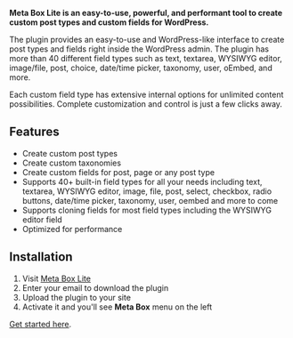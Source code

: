 **Meta Box Lite is an easy-to-use, powerful, and performant tool to create custom post types and custom fields for WordPress.**

The plugin provides an easy-to-use and WordPress-like interface to create post types and fields right inside the WordPress admin. The plugin has more than 40 different field types such as text, textarea, WYSIWYG editor, image/file, post, choice, date/time picker, taxonomy, user, oEmbed, and more.

Each custom field type has extensive internal options for unlimited content possibilities. Complete customization and control is just a few clicks away.

## Features

- Create custom post types
- Create custom taxonomies
- Create custom fields for post, page or any post type
- Supports 40+ built-in field types for all your needs including text, textarea, WYSIWYG editor, image, file, post, select, checkbox, radio buttons, date/time picker, taxonomy, user, oembed and more to come
- Supports cloning fields for most field types including the WYSIWYG editor field
- Optimized for performance

## Installation

1. Visit [Meta Box Lite](https://metabox.io/lite/)
1. Enter your email to download the plugin
1. Upload the plugin to your site
1. Activate it and you'll see **Meta Box** menu on the left

[Get started here](https://docs.metabox.io/introduction/).
